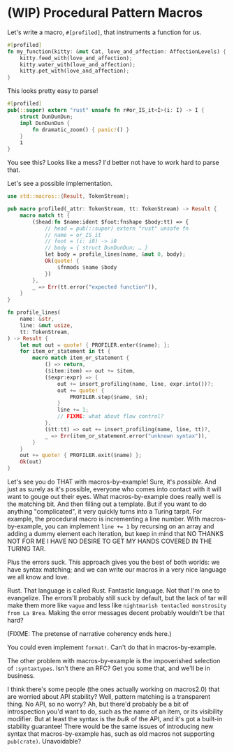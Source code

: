 # (WIP) Procedural Pattern Macros

Let's write a macro, `#[profiled]`, that instruments a function for us.

```rust
#[profiled]
fn my_function(kitty: &mut Cat, love_and_affection: AffectionLevels) {
    kitty.feed_with(love_and_affection);
    kitty.water_with(love_and_affection);
    kitty.pet_with(love_and_affection);
}
```
This looks pretty easy to parse!

```rust
#[profiled]
pub(::super) extern "rust" unsafe fn r#or_IS_it<I>(i: I) -> I {
    struct DunDunDun;
    impl DunDunDun {
        fn dramatic_zoom() { panic!() }
    }
    i
}
```
You see this? Looks like a mess? I'd better not have to work hard to parse that.

Let's see a possible implementation.

```rust
use std::macros::{Result, TokenStream};

pub macro profiled(_attr: TokenStream, tt: TokenStream) -> Result {
    macro match tt {
        ($head:fn $name:ident $foot:fnshape $body:tt) => {
            // head = pub(::super) extern "rust" unsafe fn
            // name = or_IS_it
            // foot = (i: i8) -> i8
            // body = { struct DunDunDun; … }
            let body = profile_lines(name, &mut 0, body);
            Ok(quote! {
                $fnmods $name $body
            })
        },
        _ => Err(tt.error("expected function")),
    }
}

fn profile_lines(
    name: &str,
    line: &mut usize,
    tt: TokenStream,
) -> Result {
    let mut out = quote! { PROFILER.enter($name); };
    for item_or_statement in tt {
        macro match item_or_statement {
            () => return,
            ($item:item) => out += $item,
            ($expr:expr) => {
                out += insert_profiling(name, line, expr.into())?;
                out += quote! {
                    PROFILER.step($name, $n);
                }
                line += 1;
                // FIXME: what about flow control?
            },
            ($tt:tt) => out += insert_profiling(name, line, tt)?,
            _ => Err(item_or_statement.error("unknown syntax")),
        }
    }
    out += quote! { PROFILER.exit($name) };
    Ok(out)
}
```

Let's see you do THAT with macros-by-example!
Sure, it's *possible*.
And just as surely as it's possible,
everyone who comes into contact with it will want to gouge out their eyes.
What macros-by-example does really well is the matching bit. And then filling out a template.
But if you want to do anything "complicated", it very quickly turns into a Turing tarpit.
For example, the procedural macro is incrementing a line number.
With macros-by-example, you can implement `line += 1` by recursing on an array
and adding a dummy element each iteration,
but keep in mind that
NO THANKS NOT FOR ME I HAVE NO DESIRE TO GET MY HANDS COVERED IN THE TURING TAR.

Plus the errors suck.
This approach gives you the best of both worlds: we have syntax matching;
and we can write our macros in a very nice language we all know and love.

Rust. That language is called Rust. Fantastic language. Not that I'm one to evangelize.
The errors'll probably still suck by default,
but the lack of tar will make them more like `vague` and less like `nightmarish tentacled monstrosity from La Brea`.
Making the error messages decent probably wouldn't be that hard?

(FIXME: The pretense of narrative coherency ends here.)

You could even implement `format!`. Can't do that in macros-by-example.

The other problem with macros-by-example is the impoverished selection of `:syntaxtypes`.
Isn't there an RFC? Get you some that, and we'll be in business.

I think there's some people (the ones actually working on macros2.0) that are worried about API stability?
Well, pattern matching is a transparent thing. No API, so no worry?
Ah, but there'd probably be a bit of introspection you'd want to do,
such as the name of an item, or its visibility modifier.
But at least the syntax is the *bulk* of the API, and it's got a built-in stability guarantee!
There would be the same issues of introducing new syntax that macros-by-example has,
such as old macros not supporting `pub(crate)`.
Unavoidable?


